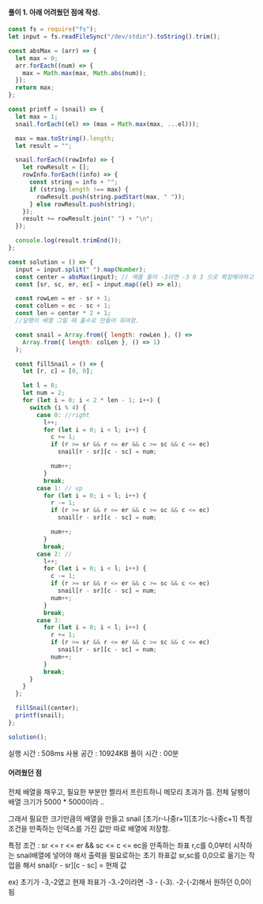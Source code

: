 #### 풀이 1. 아래 어려웠던 점에 작성.

```js
const fs = require("fs");
let input = fs.readFileSync("/dev/stdin").toString().trim();

const absMax = (arr) => {
  let max = 0;
  arr.forEach((num) => {
    max = Math.max(max, Math.abs(num));
  });
  return max;
};

const printf = (snail) => {
  let max = 1;
  snail.forEach((el) => (max = Math.max(max, ...el)));

  max = max.toString().length;
  let result = "";

  snail.forEach((rowInfo) => {
    let rowResult = [];
    rowInfo.forEach((info) => {
      const string = info + "";
      if (string.length !== max) {
        rowResult.push(string.padStart(max, " "));
      } else rowResult.push(string);
    });
    result += rowResult.join(" ") + "\n";
  });

  console.log(result.trimEnd());
};

const solution = () => {
  input = input.split(" ").map(Number);
  const center = absMax(input); // 예를 들어 -3이면 -3 0 3 으로 확장해야하고 -3을 0으로 옮기면 0 3 6이됨
  const [sr, sc, er, ec] = input.map((el) => el);

  const rowLen = er - sr + 1;
  const colLen = ec - sc + 1;
  const len = center * 2 + 1;
  //달팽이 배열 그릴 때 홀수로 만들어 줘여함.

  const snail = Array.from({ length: rowLen }, () =>
    Array.from({ length: colLen }, () => 1)
  );

  const fillSnail = () => {
    let [r, c] = [0, 0];

    let l = 0;
    let num = 2;
    for (let i = 0; i < 2 * len - 1; i++) {
      switch (i % 4) {
        case 0: //right
          l++;
          for (let i = 0; i < l; i++) {
            c += 1;
            if (r >= sr && r <= er && c >= sc && c <= ec)
              snail[r - sr][c - sc] = num;

            num++;
          }
          break;
        case 1: // up
          for (let i = 0; i < l; i++) {
            r -= 1;
            if (r >= sr && r <= er && c >= sc && c <= ec)
              snail[r - sr][c - sc] = num;

            num++;
          }
          break;
        case 2: //
          l++;
          for (let i = 0; i < l; i++) {
            c -= 1;
            if (r >= sr && r <= er && c >= sc && c <= ec)
              snail[r - sr][c - sc] = num;
            num++;
          }
          break;
        case 3:
          for (let i = 0; i < l; i++) {
            r += 1;
            if (r >= sr && r <= er && c >= sc && c <= ec)
              snail[r - sr][c - sc] = num;
            num++;
          }
          break;
      }
    }
  };

  fillSnail(center);
  printf(snail);
};

solution();
```

실행 시간 : 508ms
사용 공간 : 10924KB
풀이 시간 : 00분

#### 어려웠던 점

전체 배열을 채우고, 필요한 부분만 짤라서 프린트하니 메모리 초과가 뜸.
전체 달팽이 배열 크기가 5000 \* 5000이라 ..

그래서 필요한 크기만큼의 배열을 만들고 snail [초기r-나중r+1][초기c-나중c+1]
특정 조건을 만족하는 인덱스를 가진 값만 따로 배열에 저장함.

특정 조건 : sr <= r <= er && sc <= c <= ec을 만족하는
좌표 r,c를 0,0부터 시작하는 snail배열에 넣어야 해서 출력을 필요로하는
초기 좌표값 sr,sc를 0,0으로 옮기는 작업을 해서 snail[r - sr][c - sc] = 현재 값

ex) 초기가 -3,-2였고 현재 좌표가 -3.-2이라면
-3 - (-3). -2-(-2)해서 원하던 0,0이 됨
